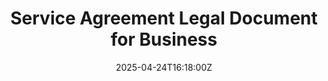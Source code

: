 ---
title: Service Agreement Legal Document for Business
linkTitle: Service Agreement Legal Document for Business
date: '2025-04-24T16:18:00Z'
weight: 1
description: No content
draft: false
ref: service-agreement-legal-document-for-business
---